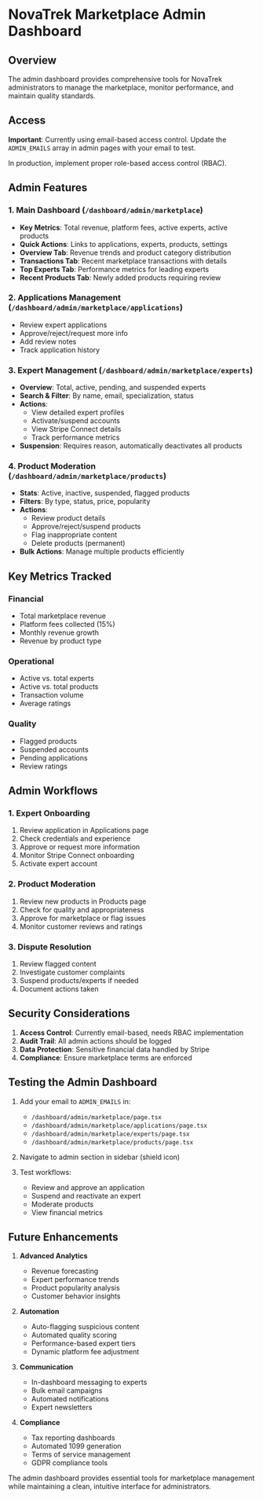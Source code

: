 # NovaTrek Marketplace Admin Dashboard

## Overview

The admin dashboard provides comprehensive tools for NovaTrek administrators to manage the marketplace, monitor performance, and maintain quality standards.

## Access

**Important**: Currently using email-based access control. Update the `ADMIN_EMAILS` array in admin pages with your email to test.

In production, implement proper role-based access control (RBAC).

## Admin Features

### 1. **Main Dashboard** (`/dashboard/admin/marketplace`)
- **Key Metrics**: Total revenue, platform fees, active experts, active products
- **Quick Actions**: Links to applications, experts, products, settings
- **Overview Tab**: Revenue trends and product category distribution
- **Transactions Tab**: Recent marketplace transactions with details
- **Top Experts Tab**: Performance metrics for leading experts
- **Recent Products Tab**: Newly added products requiring review

### 2. **Applications Management** (`/dashboard/admin/marketplace/applications`)
- Review expert applications
- Approve/reject/request more info
- Add review notes
- Track application history

### 3. **Expert Management** (`/dashboard/admin/marketplace/experts`)
- **Overview**: Total, active, pending, and suspended experts
- **Search & Filter**: By name, email, specialization, status
- **Actions**:
  - View detailed expert profiles
  - Activate/suspend accounts
  - View Stripe Connect details
  - Track performance metrics
- **Suspension**: Requires reason, automatically deactivates all products

### 4. **Product Moderation** (`/dashboard/admin/marketplace/products`)
- **Stats**: Active, inactive, suspended, flagged products
- **Filters**: By type, status, price, popularity
- **Actions**:
  - Review product details
  - Approve/reject/suspend products
  - Flag inappropriate content
  - Delete products (permanent)
- **Bulk Actions**: Manage multiple products efficiently

## Key Metrics Tracked

### Financial
- Total marketplace revenue
- Platform fees collected (15%)
- Monthly revenue growth
- Revenue by product type

### Operational
- Active vs. total experts
- Active vs. total products
- Transaction volume
- Average ratings

### Quality
- Flagged products
- Suspended accounts
- Pending applications
- Review ratings

## Admin Workflows

### 1. **Expert Onboarding**
1. Review application in Applications page
2. Check credentials and experience
3. Approve or request more information
4. Monitor Stripe Connect onboarding
5. Activate expert account

### 2. **Product Moderation**
1. Review new products in Products page
2. Check for quality and appropriateness
3. Approve for marketplace or flag issues
4. Monitor customer reviews and ratings

### 3. **Dispute Resolution**
1. Review flagged content
2. Investigate customer complaints
3. Suspend products/experts if needed
4. Document actions taken

## Security Considerations

1. **Access Control**: Currently email-based, needs RBAC implementation
2. **Audit Trail**: All admin actions should be logged
3. **Data Protection**: Sensitive financial data handled by Stripe
4. **Compliance**: Ensure marketplace terms are enforced

## Testing the Admin Dashboard

1. Add your email to `ADMIN_EMAILS` in:
   - `/dashboard/admin/marketplace/page.tsx`
   - `/dashboard/admin/marketplace/applications/page.tsx`
   - `/dashboard/admin/marketplace/experts/page.tsx`
   - `/dashboard/admin/marketplace/products/page.tsx`

2. Navigate to admin section in sidebar (shield icon)

3. Test workflows:
   - Review and approve an application
   - Suspend and reactivate an expert
   - Moderate products
   - View financial metrics

## Future Enhancements

1. **Advanced Analytics**
   - Revenue forecasting
   - Expert performance trends
   - Product popularity analysis
   - Customer behavior insights

2. **Automation**
   - Auto-flagging suspicious content
   - Automated quality scoring
   - Performance-based expert tiers
   - Dynamic platform fee adjustment

3. **Communication**
   - In-dashboard messaging to experts
   - Bulk email campaigns
   - Automated notifications
   - Expert newsletters

4. **Compliance**
   - Tax reporting dashboards
   - Automated 1099 generation
   - Terms of service management
   - GDPR compliance tools

The admin dashboard provides essential tools for marketplace management while maintaining a clean, intuitive interface for administrators.